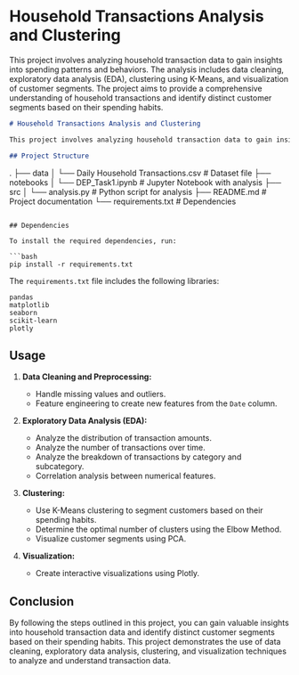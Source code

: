 # Household Transactions Analysis and Clustering

This project involves analyzing household transaction data to gain insights into spending patterns and behaviors. The analysis includes data cleaning, exploratory data analysis (EDA), clustering using K-Means, and visualization of customer segments. The project aims to provide a comprehensive understanding of household transactions and identify distinct customer segments based on their spending habits.

```markdown
# Household Transactions Analysis and Clustering

This project involves analyzing household transaction data to gain insights into spending patterns and behaviors. The analysis includes data cleaning, exploratory data analysis (EDA), clustering using K-Means, and visualization of customer segments. The project aims to provide a comprehensive understanding of household transactions and identify distinct customer segments based on their spending habits.

## Project Structure

```
.
├── data
│   └── Daily Household Transactions.csv  # Dataset file
├── notebooks
│   └── DEP_Task1.ipynb                   # Jupyter Notebook with analysis
├── src
│   └── analysis.py                       # Python script for analysis
├── README.md                             # Project documentation
└── requirements.txt                      # Dependencies
```

## Dependencies

To install the required dependencies, run:

```bash
pip install -r requirements.txt
```

The `requirements.txt` file includes the following libraries:

```pip-requirements
pandas
matplotlib
seaborn
scikit-learn
plotly
```

## Usage

1. **Data Cleaning and Preprocessing:**
   - Handle missing values and outliers.
   - Feature engineering to create new features from the `Date` column.

2. **Exploratory Data Analysis (EDA):**
   - Analyze the distribution of transaction amounts.
   - Analyze the number of transactions over time.
   - Analyze the breakdown of transactions by category and subcategory.
   - Correlation analysis between numerical features.

3. **Clustering:**
   - Use K-Means clustering to segment customers based on their spending habits.
   - Determine the optimal number of clusters using the Elbow Method.
   - Visualize customer segments using PCA.

4. **Visualization:**
   - Create interactive visualizations using Plotly.

## Conclusion

By following the steps outlined in this project, you can gain valuable insights into household transaction data and identify distinct customer segments based on their spending habits. This project demonstrates the use of data cleaning, exploratory data analysis, clustering, and visualization techniques to analyze and understand transaction data.
